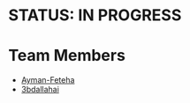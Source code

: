 # STATUS: IN PROGRESS

# Team Members  
  - [Ayman-Feteha](https://github.com/Ayman-Feteha)
  - [3bdallahai](https://github.com/3bdallahai)
